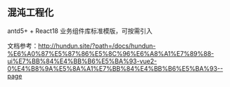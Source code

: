 ## 混沌工程化

antd5+ + React18 业务组件库标准模版，可按需引入

文档参考：http://hundun.site/?path=/docs/hundun-%E6%A0%87%E5%87%86%E5%8C%96%E6%A8%A1%E7%89%88-ui%E7%BB%84%E4%BB%B6%E5%BA%93-vue2-0%E4%B8%9A%E5%8A%A1%E7%BB%84%E4%BB%B6%E5%BA%93--page